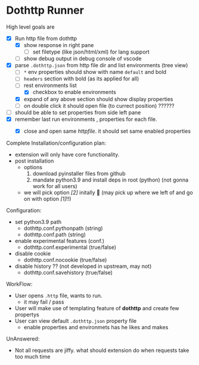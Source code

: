 # Dothttp Runner

High level goals are
- [x] Run http file from dothttp
  - [x] show response in right pane
    - [ ] set filetype (like json/html/xml) for lang support
  - [ ] show debug output in debug console of vscode
- [x] parse `.dothttp.json` from http file dir and list environments (tree view)
  - [ ] `*` env properties should show with name `default` and bold
  - [ ] `headers` section with bold (as its applied for all)
  - [ ] rest environments list
    - [x] checkbox to enable environments
  - [x] expand of any above section should show display properties
  - [ ] on double click it should open file (to currect position) ??????
- [ ] should be able to set properties from side left pane
- [x] remember last run environments , properties for each file.
  - [x] close and open same *httpfile*. it should set same enabled properties


Complete Installation/configuration plan:
  - extension will only have core functionality.
  - post installation
    - options
      1. download pyinstaller files from github
      2. mandate python3.9 and install deps in root (python) (not gonna work for all users)
    - we will pick option *[2]* initally 😤 (may pick up where we left of and go on with option *[1]*!!)

Configuration:
  - set python3.9 path 
    - dothttp.conf.pythonpath (string)
    - dothttp.conf.path (string)
  - enable experimental features (conf.)
    - dothttp.conf.experimental (true/false)
  - disable cookie
    - dothttp.conf.nocookie (true/false)
  - disable history ?? (not developed in upstream, may not)
    - dothttp.conf.savehistory (true/false)

WorkFlow:
  - User opens `.http` file, wants to run.
    - it may fail / pass
  - User will make use of templating feature of **dothttp** and create few propertys
  - User can view default `.dothttp.json` property file
    - enable properties and environmets has he likes and makes 
 
UnAnswered:
  - Not all requests are jiffy. what should extension do when requests take too much time
